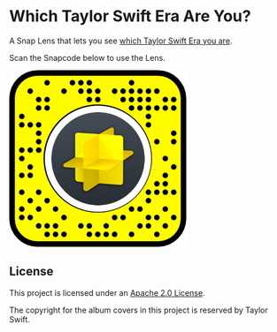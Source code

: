 # Which Taylor Swift Era Are You?

A Snap Lens that lets you see [which Taylor Swift Era you are](https://www.snapchat.com/unlock/?type=SNAPCODE&uuid=8bd6cc0359ec40d8bd150aef82e19264&metadata=01).

Scan the Snapcode below to use the Lens.

![Which Taylor Swift Era Are You? Snapcode](snapcode.png)

## License

This project is licensed under an [Apache 2.0 License](LICENSE).

The copyright for the album covers in this project is reserved by Taylor Swift.
